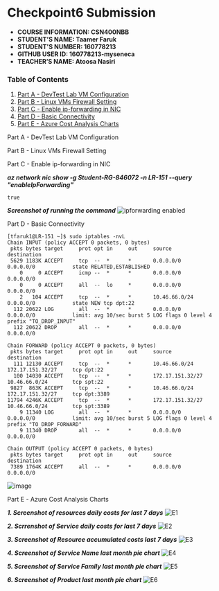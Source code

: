 # Checkpoint6 Submission

- **COURSE INFORMATION: CSN400NBB**
- **STUDENT’S NAME: Taamer Faruk**
- **STUDENT'S NUMBER: 160778213**
- **GITHUB USER ID: 160778213-myseneca**
- **TEACHER’S NAME: Atoosa Nasiri**

### Table of Contents

1. [Part A - DevTest Lab VM Configuration](#header1)
2. [Part B - Linux VMs Firewall Setting](#header2)
3. [Part C - Enable ip-forwarding in NIC](#header4)
4. [Part D - Basic Connectivity](#header3)
5. [Part E - Azure Cost Analysis Charts](#header4)


Part A - DevTest Lab VM Configuration

Part B - Linux VMs Firewall Setting



Part C - Enable ip-forwarding in NIC

***az network nic show -g Student-RG-846072 -n LR-151 --query "enableIpForwarding"***

```
true
```

***Screenshot of running the command***
![ipforwarding enabled](https://user-images.githubusercontent.com/123032283/220009745-844388c4-6b42-408e-a643-39eb7fcab3bf.jpg)


Part D - Basic Connectivity

```
[tfaruk1@LR-151 ~]$ sudo iptables -nvL
Chain INPUT (policy ACCEPT 0 packets, 0 bytes)
 pkts bytes target     prot opt in     out     source               destination
 5629 1183K ACCEPT     tcp  --  *      *       0.0.0.0/0            0.0.0.0/0            state RELATED,ESTABLISHED
    0     0 ACCEPT     icmp --  *      *       0.0.0.0/0            0.0.0.0/0
    0     0 ACCEPT     all  --  lo     *       0.0.0.0/0            0.0.0.0/0
    2   104 ACCEPT     tcp  --  *      *       10.46.66.0/24        0.0.0.0/0            state NEW tcp dpt:22
  112 20622 LOG        all  --  *      *       0.0.0.0/0            0.0.0.0/0            limit: avg 10/sec burst 5 LOG flags 0 level 4 prefix "TO_DROP_INPUT"
  112 20622 DROP       all  --  *      *       0.0.0.0/0            0.0.0.0/0

Chain FORWARD (policy ACCEPT 0 packets, 0 bytes)
 pkts bytes target     prot opt in     out     source               destination
  111 12130 ACCEPT     tcp  --  *      *       10.46.66.0/24        172.17.151.32/27     tcp dpt:22
  100 14030 ACCEPT     tcp  --  *      *       172.17.151.32/27     10.46.66.0/24        tcp spt:22
 9827  863K ACCEPT     tcp  --  *      *       10.46.66.0/24        172.17.151.32/27     tcp dpt:3389
11794 4246K ACCEPT     tcp  --  *      *       172.17.151.32/27     10.46.66.0/24        tcp spt:3389
    9 11340 LOG        all  --  *      *       0.0.0.0/0            0.0.0.0/0            limit: avg 10/sec burst 5 LOG flags 0 level 4 prefix "TO_DROP_FORWARD"
    9 11340 DROP       all  --  *      *       0.0.0.0/0            0.0.0.0/0

Chain OUTPUT (policy ACCEPT 0 packets, 0 bytes)
 pkts bytes target     prot opt in     out     source               destination
 7389 1764K ACCEPT     all  --  *      *       0.0.0.0/0            0.0.0.0/0
```

![image](https://user-images.githubusercontent.com/123032283/220012869-5912581d-ae80-4d60-b41c-bfcf397c54cd.png)


Part E - Azure Cost Analysis Charts

***1. Screenshot of resources daily costs for last 7 days***
![E1](https://user-images.githubusercontent.com/123032283/220008836-56f6117f-4bcb-4a1e-a050-3be8314e7645.jpg)

***2. Scrrenshot of Service daily costs for last 7 days***
![E2](https://user-images.githubusercontent.com/123032283/220009021-457dbfb2-463d-4667-af5c-c504a0bddc2d.jpg)

***3. Screenshot of Resource accumulated costs last 7 days*** 
![E3](https://user-images.githubusercontent.com/123032283/220009088-ac998816-9ff8-416b-9113-4c27061b4292.jpg)

***4. Screenshot of Service Name last month pie chart***
![E4](https://user-images.githubusercontent.com/123032283/220009136-9c52bebd-f2b7-4c9e-b470-b361f6363f38.jpg)

***5. Screenshot of Service Family last month pie chart***
![E5](https://user-images.githubusercontent.com/123032283/220009181-61faae76-ed7e-4bae-830d-2e79a1d16fce.jpg)

***6. Screenshot of Product last month pie chart***
![E6](https://user-images.githubusercontent.com/123032283/220009216-8bee81f5-794c-45f8-90be-dac5cb7cc39d.jpg)